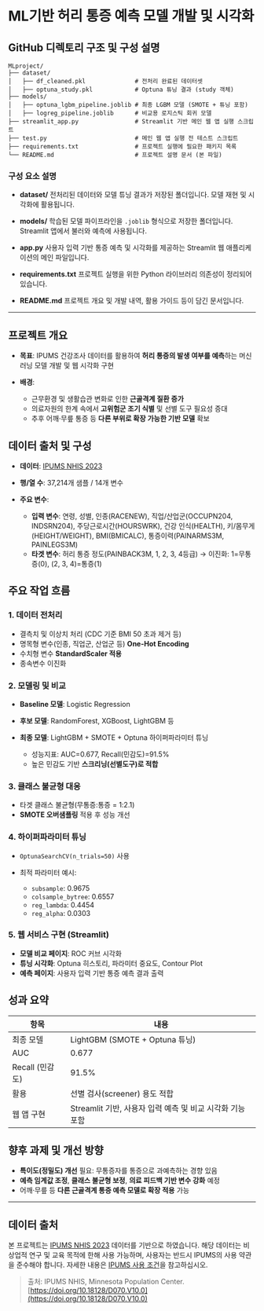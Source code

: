 # ML기반 허리 통증 예측 모델 개발 및 시각화

## GitHub 디렉토리 구조 및 구성 설명

```
MLproject/
├── dataset/
│   ├── df_cleaned.pkl              # 전처리 완료된 데이터셋
│   ├── optuna_study.pkl            # Optuna 튜닝 결과 (study 객체)
├── models/
│   ├── optuna_lgbm_pipeline.joblib # 최종 LGBM 모델 (SMOTE + 튜닝 포함)
│   ├── logreg_pipeline.joblib      # 비교용 로지스틱 회귀 모델
├── streamlit_app.py                # Streamlit 기반 메인 웹 앱 실행 스크립트
├── test.py                         # 메인 웹 앱 실행 전 테스트 스크립트
├── requirements.txt                # 프로젝트 실행에 필요한 패키지 목록
└── README.md                       # 프로젝트 설명 문서 (본 파일)
```

### 구성 요소 설명

* **dataset/**
  전처리된 데이터와 모델 튜닝 결과가 저장된 폴더입니다. 모델 재현 및 시각화에 활용됩니다.

* **models/**
  학습된 모델 파이프라인을 `.joblib` 형식으로 저장한 폴더입니다. Streamlit 앱에서 불러와 예측에 사용됩니다.

* **app.py**
  사용자 입력 기반 통증 예측 및 시각화를 제공하는 Streamlit 웹 애플리케이션의 메인 파일입니다.

* **requirements.txt**
  프로젝트 실행을 위한 Python 라이브러리 의존성이 정리되어 있습니다.

* **README.md**
  프로젝트 개요 및 개발 내역, 활용 가이드 등이 담긴 문서입니다.

---

## 프로젝트 개요

* **목표**: IPUMS 건강조사 데이터를 활용하여 **허리 통증의 발생 여부를 예측**하는 머신러닝 모델 개발 및 웹 시각화 구현
* **배경**:

  * 근무환경 및 생활습관 변화로 인한 **근골격계 질환 증가**
  * 의료자원의 한계 속에서 **고위험군 조기 식별** 및 선별 도구 필요성 증대
  * 추후 어깨·무릎 통증 등 **다른 부위로 확장 가능한 기반 모델** 확보

## 데이터 출처 및 구성

* **데이터**: [IPUMS NHIS 2023](https://healthsurveys.ipums.org/)
* **행/열 수**: 37,214개 샘플 / 14개 변수
* **주요 변수**:

  * **입력 변수**: 연령, 성별, 인종(RACENEW), 직업/산업군(OCCUPN204, INDSRN204), 주당근로시간(HOURSWRK), 건강 인식(HEALTH), 키/몸무게(HEIGHT/WEIGHT), BMI(BMICALC), 통증이력(PAINARMS3M, PAINLEGS3M)
  * **타겟 변수**: 허리 통증 정도(PAINBACK3M, 1, 2, 3, 4등급) → 이진화: 1=무통증(0), (2, 3, 4)=통증(1)

## 주요 작업 흐름

### 1. 데이터 전처리

* 결측치 및 이상치 처리 (CDC 기준 BMI 50 초과 제거 등)
* 명목형 변수(인종, 직업군, 산업군 등) **One-Hot Encoding**
* 수치형 변수 **StandardScaler 적용**
* 종속변수 이진화

### 2. 모델링 및 비교

* **Baseline 모델**: Logistic Regression
* **후보 모델**: RandomForest, XGBoost, LightGBM 등
* **최종 모델**: LightGBM + SMOTE + Optuna 하이퍼파라미터 튜닝

  * 성능지표: AUC=0.677, Recall(민감도)=91.5%
  * 높은 민감도 기반 **스크리닝(선별도구)로 적합**

### 3. 클래스 불균형 대응

* 타겟 클래스 불균형(무통증:통증 = 1:2.1)
* **SMOTE 오버샘플링** 적용 후 성능 개선

### 4. 하이퍼파라미터 튜닝

* `OptunaSearchCV(n_trials=50)` 사용
* 최적 파라미터 예시:

  * `subsample`: 0.9675
  * `colsample_bytree`: 0.6557
  * `reg_lambda`: 0.4454
  * `reg_alpha`: 0.0303



### 5. 웹 서비스 구현 (Streamlit)

* **모델 비교 페이지**: ROC 커브 시각화
* **튜닝 시각화**: Optuna 히스토리, 파라미터 중요도, Contour Plot
* **예측 페이지**: 사용자 입력 기반 통증 예측 결과 출력

## 성과 요약

| 항목           | 내용                                     |
| ------------ | -------------------------------------- |
| 최종 모델        | LightGBM (SMOTE + Optuna 튜닝)           |
| AUC          | 0.677                                  |
| Recall (민감도) | 91.5%                                  |
| 활용           | 선별 검사(screener) 용도 적합                  |
| 웹 앱 구현       | Streamlit 기반, 사용자 입력 예측 및 비교 시각화 기능 포함 |

## 향후 과제 및 개선 방향

* **특이도(정밀도) 개선** 필요: 무통증자를 통증으로 과예측하는 경향 있음
* **예측 임계값 조정**, **클래스 불균형 보정**, **의료 피드백 기반 변수 강화** 예정
* 어깨·무릎 등 **다른 근골격계 통증 예측 모델로 확장 적용** 가능

---

## 데이터 출처

본 프로젝트는 [IPUMS NHIS 2023](https://healthsurveys.ipums.org/) 데이터를 기반으로 하였습니다.
해당 데이터는 비상업적 연구 및 교육 목적에 한해 사용 가능하며, 사용자는 반드시 IPUMS의 사용 약관을 준수해야 합니다.
자세한 내용은 [IPUMS 사용 조건](https://ipums.org/license.shtml)을 참고하십시오.

> 출처: IPUMS NHIS, Minnesota Population Center. [https://doi.org/10.18128/D070.V10.0](https://doi.org/10.18128/D070.V10.0)


